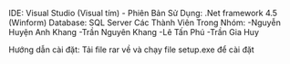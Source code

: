 IDE: Visual Studio (Visual tím) - Phiên Bản Sử Dụng: .Net framework 4.5 (Winform)
Database: SQL Server
Các Thành Viên Trong Nhóm:
-Nguyễn Huyện Anh Khang
-Trần Nguyên Khang
-Lê Tấn Phú
-Trần Gia Huy

Hướng dẫn cài đặt: Tải file rar về và chạy file setup.exe để cài đặt

